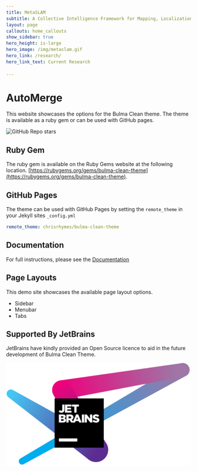 ```yaml
---
title: MetaSLAM
subtitle: A Collective Intelligence Framework for Mapping, Localization and Exploration
layout: page
callouts: home_callouts
show_sidebar: true
hero_height: is-large
hero_image: /img/metaslam.gif
hero_link: /research/
hero_link_text: Current Research

---
```


# AutoMerge

This website showcases the options for the Bulma Clean theme. The theme is available as a ruby gem or can be used with GitHub pages. 

![GitHub Repo stars](https://img.shields.io/github/stars/MetaSLAM/AutoMerge_Server?style=social)

## Ruby Gem

The ruby gem is available on the Ruby Gems website at the following location. [https://rubygems.org/gems/bulma-clean-theme](https://rubygems.org/gems/bulma-clean-theme).

## GitHub Pages

The theme can be used with GitHub Pages by setting the `remote_theme` in your Jekyll sites `_config.yml`

```yml
remote_theme: chrisrhymes/bulma-clean-theme
```

## Documentation

For full instructions, please see the [Documentation](/bulma-clean-theme/docs/)

## Page Layouts

This demo site showcases the available page layout options. 

* Sidebar
* Menubar
* Tabs

## Supported By JetBrains

JetBrains have kindly provided an Open Source licence to aid in the future development of Bulma Clean Theme.

[![JetBrains](img/jetbrains-variant-4.svg)](https://www.jetbrains.com/?from=bulma-clean-theme)
